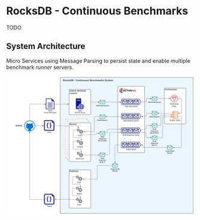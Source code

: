 # RocksDB - Continuous Benchmarks

TODO

## System Architecture
Micro Services using Message Parsing to persist state and enable multiple benchmark *runner* servers.

<img src="https://raw.githubusercontent.com/adamretter/rocksdb-continuous-benchmark/main/architecture.svg"/>